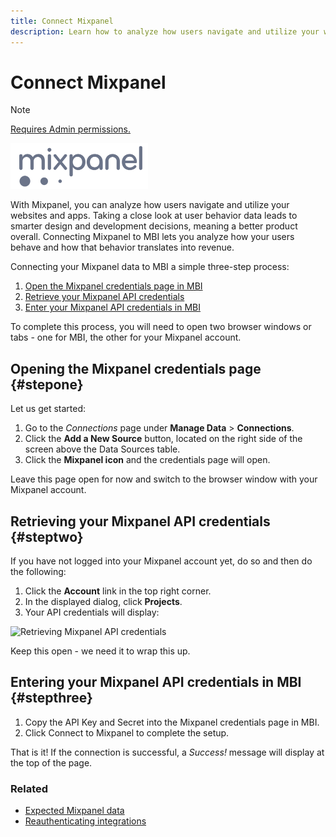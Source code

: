 ```yaml
---
title: Connect Mixpanel
description: Learn how to analyze how users navigate and utilize your websites and apps.
---
```

# Connect Mixpanel 

>[!NOTE]
>
>[Requires Admin permissions.](../../../administrator/user-management/user-management.md)

![](../../../assets/Mixpanel_logo.png)

With Mixpanel, you can analyze how users navigate and utilize your websites and apps. Taking a close look at user behavior data leads to smarter design and development decisions, meaning a better product overall. Connecting Mixpanel to MBI lets you analyze how your users behave and how that behavior translates into revenue.

Connecting your Mixpanel data to MBI a simple three-step process:

1. [Open the Mixpanel credentials page in MBI](../#stepone)
1. [Retrieve your Mixpanel API credentials](../#steptwo)
1. [Enter your Mixpanel API credentials in MBI](../#stepthree)

To complete this process, you will need to open two browser windows or tabs - one for MBI, the other for your Mixpanel account.

## Opening the Mixpanel credentials page {#stepone}

Let us get started:

1. Go to the _Connections_ page under **Manage Data** > **Connections**.
1. Click the **Add a New Source** button, located on the right side of the screen above the Data Sources table.
1. Click the **Mixpanel icon** and the credentials page will open.

Leave this page open for now and switch to the browser window with your Mixpanel account.

## Retrieving your Mixpanel API credentials {#steptwo}

If you have not logged into your Mixpanel account yet, do so and then do the following:

1. Click the **Account** link in the top right corner.
1. In the displayed dialog, click **Projects**.
1. Your API credentials will display:

![Retrieving Mixpanel API credentials](../../assets/Mixpanel_API_creds.png)<!--{:.zoom}-->

Keep this open - we need it to wrap this up.

## Entering your Mixpanel API credentials in MBI {#stepthree}

1. Copy the API Key and Secret into the Mixpanel credentials page in MBI.
1. Click Connect to Mixpanel to complete the setup.

That is it! If the connection is successful, a _Success!_ message will display at the top of the page.

### Related

* [Expected Mixpanel data](../integrations/mixpanel-data.md)
* [Reauthenticating integrations](https://support.magento.com/hc/en-us/articles/360016733151)
